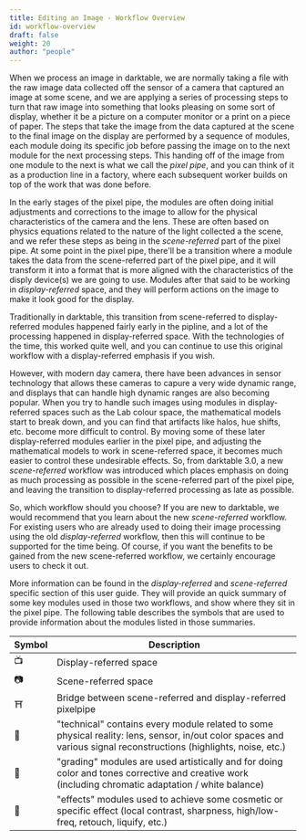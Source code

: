```yaml
---
title: Editing an Image - Workflow Overview
id: workflow-overview
draft: false
weight: 20
author: "people"
---
```


When we process an image in darktable, we are normally taking a file with the raw image data collected off the sensor of a camera that captured an image at some scene, and we are applying a series of processing steps to turn that raw image into something that looks pleasing on some sort of display, whether it be a picture on a computer monitor or a print on a piece of paper. The steps that take the image from the data captured at the scene to the final image on the display are performed by a sequence of modules, each module doing its specific job before passing the image on to the next module for the next processing steps. This handing off of the image from one module to the next is what we call the *pixel pipe*, and you can think of it as a production line in a factory, where each subsequent worker builds on top of the work that was done before.

In the early stages of the pixel pipe, the modules are often doing initial adjustments and corrections to the image to allow for the physical characteristics of the camera and the lens. These are often based on physics equations related to the nature of the light collected a the scene, and we refer these steps as being in the *scene-referred* part of the pixel pipe. At some point in the pixel pipe, there'll be a transition where a module takes the data from the scene-referred part of the pixel pipe, and it will transform it into a format that is more aligned with the characteristics of the disply device(s) we are going to use. Modules after that said to be working in *display-referred* space, and they will perform actions on the image to make it look good for the display.

Traditionally in darktable, this transition from scene-referred to display-referred modules happened fairly early in the pipline, and a lot of the processing happened in display-referred space. With the technologies of the time, this worked quite well, and you can continue to use this original workflow with a display-referred emphasis if you wish.

However, with modern day camera, there have been advances in sensor technology that allows these cameras to capure a very wide dynamic range, and displays that can handle high dynamic ranges are also becoming popular. When you try to handle such images using modules in display-referred spaces such as the Lab colour space, the mathematical models start to break down, and you can find that artifacts like halos, hue shifts, etc. become more difficult to control. By moving some of these later display-referred modules earlier in the pixel pipe, and adjusting the mathematical models to work in scene-referred space, it becomes much easier to control these undesirable effects. So, from darktable 3.0, a new *scene-referred* workflow was introduced which places emphasis on doing as much processing as possible in the scene-referred part of the pixel pipe, and leaving the transition to display-referred processing as late as possible.

So, which workflow should you choose? If you are new to darktable, we would recommend that you learn about the new *scene-referred* workflow. For existing users who are already used to doing their image processing using the old *display-referred* workflow, then this will continue to be supported for the time being. Of course, if you want the benefits to be gained from the new scene-referred workflow, we certainly encourage users to check it out.

More information can be found in the *display-referred* and *scene-referred* specific section of this user guide. They will provide an quick summary of some key modules used in those two workflows, and show where they sit in the pixel pipe. The following table describes the symbols that are used to provide information about the modules listed in those summaries.

| Symbol | Description |
| ------ | ----------- |
| :tv: | Display-referred space |
| :camera: | Scene-referred space |
| :shinto_shrine: | Bridge between scene-referred and display-referred pixelpipe |
| :microscope: | "technical" contains every module related to some physical reality: lens, sensor, in/out color spaces and various signal reconstructions (highlights, noise, etc.) |
| :art: | "grading" modules are used artistically and for doing color and tones corrective and creative work (including chromatic adaptation / white balance) |
| :fairy: | "effects" modules used to achieve some cosmetic or specific effect (local contrast, sharpness, high/low-freq, retouch, liquify, etc.) |


